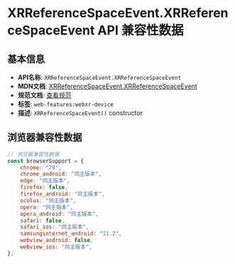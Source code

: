 # XRReferenceSpaceEvent.XRReferenceSpaceEvent API 兼容性数据

## 基本信息

- **API名称**: `XRReferenceSpaceEvent.XRReferenceSpaceEvent`
- **MDN文档**: [XRReferenceSpaceEvent.XRReferenceSpaceEvent](https://developer.mozilla.org/docs/Web/API/XRReferenceSpaceEvent/XRReferenceSpaceEvent)
- **规范文档**: [查看规范](https://immersive-web.github.io/webxr/#dom-xrreferencespaceevent-xrreferencespaceevent)
- **标签**: `web-features:webxr-device`
- **描述**: `XRReferenceSpaceEvent()` constructor

## 浏览器兼容性数据

```javascript
// 浏览器兼容性数据
const browserSupport = {
    chrome: "79",
    chrome_android: "同主版本",
    edge: "同主版本",
    firefox: false,
    firefox_android: "同主版本",
    oculus: "同主版本",
    opera: "同主版本",
    opera_android: "同主版本",
    safari: false,
    safari_ios: "同主版本",
    samsunginternet_android: "11.2",
    webview_android: false,
    webview_ios: "同主版本",
};

```

